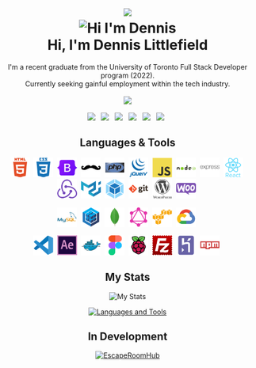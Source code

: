
<h1 align="center">
  <img src="https://komarev.com/ghpvc/?username=DLittlefield81"/>
  <br/> 
  <img src="https://i.imgur.com/1C0s1p4.png" title="Hi I'm Dennis" alt="Hi I'm Dennis" width="150" height="150"/>
  <br/> 
  Hi, I'm Dennis Littlefield
  </h1>
  <p align="center"> 
  I'm a recent graduate from the University of Toronto Full Stack Developer program (2022). <br />
Currently seeking gainful employment within the tech industry.
  <br/><br/>
  <a href="https://dlittlefield81.github.io/reactportfolio/"><img src="https://img.shields.io/badge/Portfolio-%23000000.svg?style=for-the-badge&logo=firefox&logoColor=#FF7139"></img></a>
</p>

<p align="center">
<a href="https://www.linkedin.com/in/dennislittlefield/"><img src="https://img.shields.io/badge/linkedin-%230077B5.svg?style=for-the-badge&logo=linkedin&logoColor=white"></img></a> &nbsp; 
<a href=""><img src="https://img.shields.io/badge/Facebook-%231877F2.svg?style=for-the-badge&logo=Facebook&logoColor=white"></img></a> &nbsp; 
<a href="https://slack.com/app_redirect?channel=D038TSBGNMR"><img src="https://img.shields.io/badge/Slack-4A154B?style=for-the-badge&logo=slack&logoColor=white"></img></a> &nbsp; 
<a href="https://wa.me//14372486759"><img src="https://img.shields.io/badge/WhatsApp-25D366?style=for-the-badge&logo=whatsapp&logoColor=white"></img></a> &nbsp; 
<a href="https://www.freecodecamp.org/DLittlefield81"><img src="https://img.shields.io/badge/Freecodecamp-%23123.svg?&style=for-the-badge&logo=freecodecamp&logoColor=green"></img></a> &nbsp; 
<a href="https://leetcode.com/dlittlefield81/"><img src="https://img.shields.io/badge/LeetCode-000000?style=for-the-badge&logo=LeetCode&logoColor=#d16c06"></img></a> &nbsp; 
</p>

<div align="center">
  
  ## Languages & Tools
  
  <img src="https://github.com/devicons/devicon/blob/master/icons/html5/html5-plain-wordmark.svg" title="HTML5" alt="HTML" width="40" height="40"/>&nbsp;
  <img src="https://github.com/devicons/devicon/blob/master/icons/css3/css3-plain-wordmark.svg"  title="CSS3" alt="CSS" width="40" height="40"/>&nbsp;
  <img src="https://github.com/devicons/devicon/blob/master/icons/bootstrap/bootstrap-original.svg"  title="Bootstrap" alt="Bootstrap" width="40" height="40"/>&nbsp;
  <img src="https://github.com/devicons/devicon/blob/master/icons/handlebars/handlebars-original.svg"  title="Handlebars" alt="Handlebars" width="40" height="40"/>&nbsp;
  <img src="https://github.com/devicons/devicon/blob/master/icons/php/php-original.svg"  title="PHP" alt="PHP" width="40" height="40"/>&nbsp;
  <img src="https://github.com/devicons/devicon/blob/master/icons/jquery/jquery-plain-wordmark.svg"  title="jQuery" alt="jQuery" width="40" height="40"/>&nbsp;
  <img src="https://github.com/devicons/devicon/blob/master/icons/javascript/javascript-original.svg" title="JavaScript" alt="JavaScript" width="40" height="40" />&nbsp;
  <img src="https://github.com/devicons/devicon/blob/master/icons/nodejs/nodejs-original-wordmark.svg" title="NodeJS" alt="NodeJS" width="40" height="40"/>&nbsp;
  <img src="https://github.com/devicons/devicon/blob/master/icons/express/express-original-wordmark.svg" title="Express" alt="Express" width="40" height="40"/>&nbsp;
  <img src="https://github.com/devicons/devicon/blob/master/icons/react/react-original-wordmark.svg" title="React" alt="React" width="40" height="40"/>&nbsp;
  <img src="https://github.com/devicons/devicon/blob/master/icons/redux/redux-original.svg" title="Redux" alt="Redux " width="40" height="40"/>&nbsp;
  <img src="https://github.com/devicons/devicon/blob/master/icons/materialui/materialui-original.svg" title="Material UI" alt="Material UI" width="40" height="40"/>&nbsp;
  <img src="https://github.com/devicons/devicon/blob/master/icons/webpack/webpack-original.svg" title="Webpack" alt="Webpack" width="40" height="40"/>&nbsp;
 <img src="https://github.com/devicons/devicon/blob/master/icons/git/git-original-wordmark.svg" title="Git" alt="Git" width="40" height="40"/>&nbsp;
  <img src="https://github.com/devicons/devicon/blob/master/icons/wordpress/wordpress-plain-wordmark.svg" title="WordPress"  alt="WordPress" width="40" height="40"/>&nbsp;
  <img src="https://github.com/devicons/devicon/blob/master/icons/woocommerce/woocommerce-original.svg" title="WooCommerce"  alt="WooCommerce" width="40" height="40"/>&nbsp;
  
   <img src="https://github.com/devicons/devicon/blob/master/icons/mysql/mysql-original-wordmark.svg" title="MySQL"  alt="MySQL" width="40" height="40"/>&nbsp;
  <img src="https://github.com/devicons/devicon/blob/master/icons/sequelize/sequelize-original.svg" title="Sequelize"  alt="Sequelize" width="40" height="40"/>&nbsp;
  <img src="https://github.com/devicons/devicon/blob/master/icons/mongodb/mongodb-original.svg" title="MongoDB"  alt="MongoDB" width="40" height="40"/>&nbsp;
  <img src="https://github.com/devicons/devicon/blob/master/icons/graphql/graphql-plain.svg" title="GraphQL"  alt="GraphQL" width="40" height="40"/>&nbsp;
  <img src="https://github.com/devicons/devicon/blob/master/icons/amazonwebservices/amazonwebservices-original.svg" title="AWS" alt="AWS" width="40" height="40"/>&nbsp;
  <img src="https://github.com/devicons/devicon/blob/master/icons/googlecloud/googlecloud-original.svg" title="Google Cloud" alt="Google Cloud" width="40" height="40"/>&nbsp;
  
  <img src="https://github.com/devicons/devicon/blob/master/icons/vscode/vscode-original.svg" title="VS Code"  alt="VS Code" width="40" height="40"/>&nbsp;
  <img src="https://github.com/devicons/devicon/blob/master/icons/aftereffects/aftereffects-original.svg" title="After Effects"  alt="After Effects" width="40" height="40"/>&nbsp;
  <img src="https://github.com/devicons/devicon/blob/master/icons/docker/docker-original.svg" title="Docker"  alt="Docker" width="40" height="40"/>&nbsp;
  <img src="https://github.com/devicons/devicon/blob/master/icons/figma/figma-original.svg" title="Figma"  alt="Figma" width="40" height="40"/>&nbsp;
  <img src="https://github.com/devicons/devicon/blob/master/icons/raspberrypi/raspberrypi-original.svg" title="RaspberryPI"  alt="RaspberryPI" width="40" height="40"/>&nbsp;
  <img src="https://github.com/devicons/devicon/blob/master/icons/filezilla/filezilla-plain.svg" title="Filezilla"  alt="Filezilla" width="40" height="40"/>&nbsp;
  <img src="https://github.com/devicons/devicon/blob/master/icons/heroku/heroku-plain.svg" title="Heroku"  alt="Heroku" width="40" height="40"/>&nbsp;
  <img src="https://github.com/devicons/devicon/blob/master/icons/npm/npm-original-wordmark.svg" title="NPM"  alt="NPM" width="40" height="40"/>&nbsp;
</div>



<div align="center">
  
  ## My Stats
  
  ![My Stats](https://github-readme-stats.vercel.app/api?username=DLittlefield81&show_icons=true&theme=blue-green)
  
  [![Languages and Tools](https://github-readme-stats.vercel.app/api/top-langs/?username=DLittlefield81&layout=compact&theme=vision-friendly-dark)](https://github.com/anuraghazra/github-readme-stats)
  
  ## In Development
  
  [![EscapeRoomHub](https://github-readme-stats.vercel.app/api/pin/?username=DLittlefield81&repo=EscapeRoomHub&theme=dark)](https://github.com/DLittlefield81/EscapeRoomHub)
  
</div>
